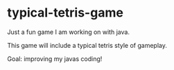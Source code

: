 # typical-tetris-game
Just a fun game I am working on with java.

This game will include a typical tetris style of gameplay.


Goal: improving my javas coding!
